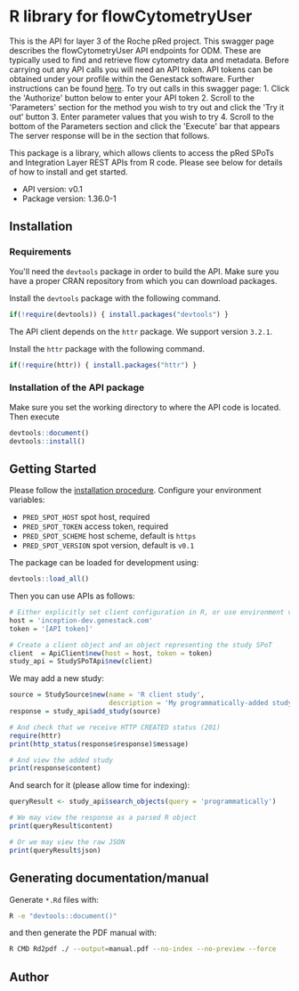 # R library for flowCytometryUser

This is the API for layer 3 of the Roche pRed project.  This swagger page describes the flowCytometryUser API endpoints for ODM. These are typically used to find and retrieve flow cytometry data and metadata.  Before carrying out any API calls you will need an API token. API tokens can be obtained under your profile within the Genestack software. Further instructions can be found [here](https://odm-user-guide.readthedocs.io/en/latest/doc-odm-user-guide/getting-a-genestack-api-token.html).  To try out calls in this swagger page:  1.  Click the 'Authorize' button below to enter your API token 2.  Scroll to the 'Parameters' section for the method you wish to try out and click the 'Try it out' button 3.  Enter parameter values that you wish to try 4.  Scroll to the bottom of the Parameters section and click the 'Execute' bar that appears    The server response will be in the section that follows.

This package is a library, which allows clients to access the pRed SPoTs and Integration Layer REST APIs from R code.
Please see below for details of how to install and get started.

- API version: v0.1
- Package version: 1.36.0-1

## Installation

### Requirements

You'll need the `devtools` package in order to build the API.
Make sure you have a proper CRAN repository from which you can download packages.

Install the `devtools` package with the following command.
```R
if(!require(devtools)) { install.packages("devtools") }
```

The API client depends on the `httr` package. We support version `3.2.1`.

Install the `httr` package with the following command.
```R
if(!require(httr)) { install.packages("httr") }
```

### Installation of the API package
Make sure you set the working directory to where the API code is located.
Then execute
```R
devtools::document()
devtools::install()
```

## Getting Started
Please follow the [installation procedure](#installation).
Configure your environment variables:

- `PRED_SPOT_HOST` spot host, required
- `PRED_SPOT_TOKEN` access token, required
- `PRED_SPOT_SCHEME` host scheme, default is `https`
- `PRED_SPOT_VERSION` spot version, default is `v0.1`


The package can be loaded for development using:
```R
devtools::load_all()
```

Then you can use APIs as follows:
```R
# Either explicitly set client configuration in R, or use environment variables as described above
host = 'inception-dev.genestack.com'
token = '[API token]'

# Create a client object and an object representing the study SPoT
client  = ApiClient$new(host = host, token = token)
study_api = StudySPoTApi$new(client)
```

We may add a new study:
```R
source = StudySource$new(name = 'R client study',
                         description = 'My programmatically-added study')
response = study_api$add_study(source)

# And check that we receive HTTP CREATED status (201)
require(httr)
print(http_status(response$response)$message)

# And view the added study
print(response$content)
```

And search for it (please allow time for indexing):
```R
queryResult <- study_api$search_objects(query = 'programmatically')

# We may view the response as a parsed R object
print(queryResult$content)

# Or we may view the raw JSON
print(queryResult$json)
```

## Generating documentation/manual
Generate `*.Rd` files with:

```bash
R -e "devtools::document()"
```

and then generate the PDF manual with:

```bash
R CMD Rd2pdf ./ --output=manual.pdf --no-index --no-preview --force
```

## Author



